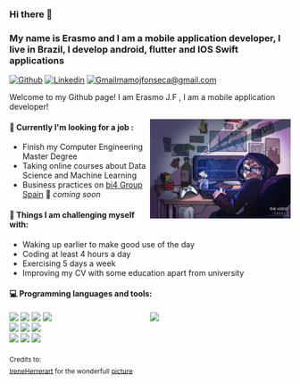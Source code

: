### Hi there 👋 
### My name is Erasmo and I am a mobile application developer, I live in Brazil, I develop android, flutter and IOS Swift applications

[![Github](https://img.shields.io/badge/-Github-000?style=flat&logo=Github&logoColor=white)](https://github.com/Erasmojf/Erasmojf/)
[![Linkedin](https://img.shields.io/badge/-LinkedIn-blue?style=flat&logo=Linkedin&logoColor=white)](https://www.linkedin.com/in/erasmo-jose-fonseca-da-silva-026639142/)
[![Gmail](https://img.shields.io/badge/-Gmail-c14438?style=flat&logo=Gmail&logoColor=white)](mamojfonseca@gmail.com)mamojfonseca@gmail.com

Welcome to my Github page! I am Erasmo J.F , I am a mobile application developer!  

<img align="right" alt="img" src="https://github.com/FernandoRoldan93/FernandoRoldan93/blob/master/cover_image.jpg" width="50%" height="auto" />


#### 🌱 Currently I'm looking for a job : 
- Finish my Computer Engineering Master Degree  
- Taking online courses about Data Science and Machine Learning 
- Business practices on [bi4 Group Spain](https://github.com/bi4group) 🚀 *coming soon*

#### :muscle: Things I am challenging myself with:
- Waking up earlier to make good use of the day
- Coding at least 4 hours a day
- Exercising 5 days a week
- Improving my CV with some education apart from university

#### :computer: Programming languages and tools: 
<p>
	<img width="50%" align="right" src="https://github-readme-stats.vercel.app/api?username=Erasmojf&show_icons=true&hide_border=true" />
	
	
<code><img width="10%" src="https://medium.com/flutter-community/functional-bits-in-flutter-dc0881a99161"></code>
<code><img width="10%" src="https://www.vectorlogo.zone/logos/java/java-ar21.svg"></code>
<code><img width="10%" src="https://www.vectorlogo.zone/logos/python/python-ar21.svg"></code>
<code><img width="8%" src="https://www.vectorlogo.zone/logos/r-project/r-project-icon.svg"></code>
<br />
<code><img width="10%" src="https://www.vectorlogo.zone/logos/pocoo_flask/pocoo_flask-ar21.svg"></code>
<code><img width="10%" src="https://www.vectorlogo.zone/logos/mysql/mysql-ar21.svg"></code>
<code><img width="10%" src="https://www.vectorlogo.zone/logos/mongodb/mongodb-ar21.svg"></code>
<br />
<code><img width="10%" src="https://www.vectorlogo.zone/logos/apache_spark/apache_spark-ar21.svg"></code>
<code><img width="10%" src="https://www.vectorlogo.zone/logos/apache_hadoop/apache_hadoop-ar21.svg"></code>
<code><img width="10%" src="https://www.vectorlogo.zone/logos/git-scm/git-scm-ar21.svg"></code>
</p>


<sub>Credits to: <br/>[IreneHerrerart](https://www.artstation.com/ireneherrera) for the wonderfull [picture](https://github.com/Erasmojf/Erasmojf/blob/master/cover_image.jpg)</sub>










